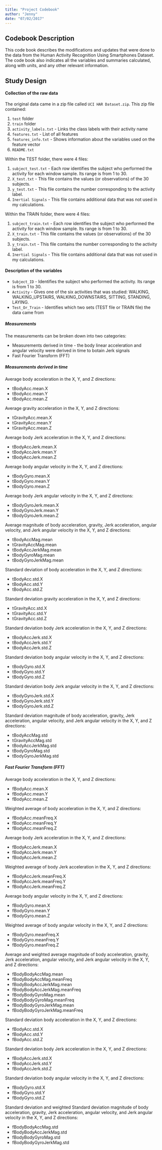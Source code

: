 ```yaml
---
title: "Project Codebook"
author: "Jenny"
date: "07/02/2017"
---
```


## Codebook Description
This code book describes the modifications and updates that were done to the data from the Human Activity Recognition Using Smartphones Dataset. The code book also indicates all the variables and summaries calculated, along with units, and any other relevant information.

## Study Design

#### Collection of the raw data
The original data came in a zip file called `UCI HAR Dataset.zip`. This zip file contained:
1. `test` folder 
2. `train` folder
3. `activity_labels.txt` - Links the class labels with their activity name
4. `features.txt` - List of all features 
5. `features_info.txt` - Shows information about the variables used on the feature vector
6. `README.txt`

Within the TEST folder, there were 4 files:
1. `subject_test.txt` - Each row identifies the subject who performed the activity for each window sample. Its range is from 1 to 30.
2. `X_test.txt` - This file contains the values (or observations) of the 30 subjects.
3. `y_test.txt` - This file contains the number corresponding to the activity label.
4. `Inertial Signals` - This file contains additional data that was not used in my calculations.

Within the TRAIN folder, there were 4 files:
1. `subject_train.txt` - Each row identifies the subject who performed the activity for each window sample. Its range is from 1 to 30.
2. `X_train.txt` - This file contains the values (or observations) of the 30 subjects.
3. `y_train.txt` - This file contains the number corresponding to the activity label.
4. `Inertial Signals` - This file contains additional data that was not used in my calculations.

#### Description of the variables
* `Subject_ID` - Identifies the subject who performed the activity. Its range is from 1 to 30.
* `Activity` - Gives one of the six activities that was studied: WALKING, WALKING_UPSTAIRS, WALKING_DOWNSTAIRS, SITTING, STANDING, LAYING.
* `Test_Or_Train` - Identifies which two sets (TEST file or TRAIN file) the data came from

##### Measurements
The measurements can be broken down into two categories:
 * Measurements derived in time - the body linear acceleration and angular velocity were derived in time to botain Jerk signals
 * Fast Fourier Transform (FFT)
##### Measurements derived _in time_
Average body acceleration in the X, Y, and Z directions:
* tBodyAcc.mean.X
* tBodyAcc.mean.Y
* tBodyAcc.mean.Z

Average gravity acceleration in the X, Y, and Z directions:
* tGravityAcc.mean.X
* tGravityAcc.mean.Y
* tGravityAcc.mean.Z

Average body Jerk acceleration in the X, Y, and Z directions:
* tBodyAccJerk.mean.X
* tBodyAccJerk.mean.Y
* tBodyAccJerk.mean.Z

Average body angular velocity in the X, Y, and Z directions:
* tBodyGyro.mean.X
* tBodyGyro.mean.Y
* tBodyGyro.mean.Z

Average body Jerk angular velocity in the X, Y, and Z directions:
* tBodyGyroJerk.mean.X
* tBodyGyroJerk.mean.Y
* tBodyGyroJerk.mean.Z

Average magnitude of body acceleration, gravity, Jerk acceleration, angular velocity, and Jerk angular velocity in the X, Y, and Z directions:
* tBodyAccMag.mean
* tGravityAccMag.mean
* tBodyAccJerkMag.mean
* tBodyGyroMag.mean
* tBodyGyroJerkMag.mean

Standard deviation of body acceleration in the X, Y, and Z directions:
* tBodyAcc.std.X
* tBodyAcc.std.Y
* tBodyAcc.std.Z

Standard deviation gravity acceleration in the X, Y, and Z directions:
* tGravityAcc.std.X
* tGravityAcc.std.Y
* tGravityAcc.std.Z

Standard deviation body Jerk acceleration in the X, Y, and Z directions:
* tBodyAccJerk.std.X
* tBodyAccJerk.std.Y
* tBodyAccJerk.std.Z

Standard deviation body angular velocity in the X, Y, and Z directions:
* tBodyGyro.std.X
* tBodyGyro.std.Y
* tBodyGyro.std.Z

Standard deviation body Jerk angular velocity in the X, Y, and Z directions:
* tBodyGyroJerk.std.X
* tBodyGyroJerk.std.Y
* tBodyGyroJerk.std.Z

Standard deviation magnitude of body acceleration, gravity, Jerk acceleration, angular velocity, and Jerk angular velocity in the X, Y, and Z directions:
* tBodyAccMag.std
* tGravityAccMag.std
* tBodyAccJerkMag.std
* tBodyGyroMag.std
* tBodyGyroJerkMag.std

##### Fast Fourier Transform (FFT)
Average body acceleration in the X, Y, and Z directions:
* fBodyAcc.mean.X
* fBodyAcc.mean.Y
* fBodyAcc.mean.Z

Weighted average of body acceleration in the X, Y, and Z directions:
* fBodyAcc.meanFreq.X
* fBodyAcc.meanFreq.Y
* fBodyAcc.meanFreq.Z

Average body Jerk acceleration in the X, Y, and Z directions:
* fBodyAccJerk.mean.X
* fBodyAccJerk.mean.Y
* fBodyAccJerk.mean.Z

Weighted average of body Jerk acceleration in the X, Y, and Z directions:
* fBodyAccJerk.meanFreq.X
* fBodyAccJerk.meanFreq.Y
* fBodyAccJerk.meanFreq.Z

Average body angular velocity in the X, Y, and Z directions:
* fBodyGyro.mean.X
* fBodyGyro.mean.Y
* fBodyGyro.mean.Z

Weighted average of body angular velocity in the X, Y, and Z directions:
* fBodyGyro.meanFreq.X
* fBodyGyro.meanFreq.Y
* fBodyGyro.meanFreq.Z

Average and weighted average magnitude of body acceleration, gravity, Jerk acceleration, angular velocity, and Jerk angular velocity in the X, Y, and Z directions:
* fBodyBodyAccMag.mean
* fBodyBodyAccMag.meanFreq
* fBodyBodyAccJerkMag.mean
* fBodyBodyAccJerkMag.meanFreq
* fBodyBodyGyroMag.mean
* fBodyBodyGyroMag.meanFreq
* fBodyBodyGyroJerkMag.mean
* fBodyBodyGyroJerkMag.meanFreq

Standard deviation body acceleration in the X, Y, and Z directions:
* fBodyAcc.std.X
* fBodyAcc.std.Y
* fBodyAcc.std.Z

Standard deviation body Jerk acceleration in the X, Y, and Z directions:
* fBodyAccJerk.std.X
* fBodyAccJerk.std.Y
* fBodyAccJerk.std.Z

Standard deviation body angular velocity in the X, Y, and Z directions:
* fBodyGyro.std.X
* fBodyGyro.std.Y
* fBodyGyro.std.Z

Standard deviation and weighted Standard deviation magnitude of body acceleration, gravity, Jerk acceleration, angular velocity, and Jerk angular velocity in the X, Y, and Z directions:
* fBodyBodyAccMag.std
* fBodyBodyAccJerkMag.std
* fBodyBodyGyroMag.std
* fBodyBodyGyroJerkMag.std








